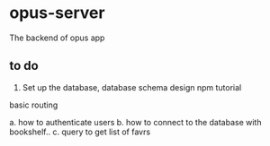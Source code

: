# opus-server
The backend of opus app

## to do
1. Set up the database, database schema design
  npm tutorial

  basic routing
  
  a. how to authenticate users
  b. how to connect to the database with bookshelf..
  c. query to get list of favrs
